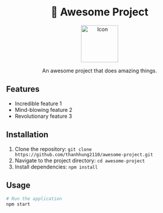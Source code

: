 <h1 align="center">🚀 Awesome Project</h1>

<p align="center">
  <img src="https://your-cool-icon-image.png" alt="Icon" width="100">
</p>

<p align="center">
  An awesome project that does amazing things.
</p>

## Features

- Incredible feature 1
- Mind-blowing feature 2
- Revolutionary feature 3

## Installation

1. Clone the repository: `git clone https://github.com/thanhhung2110/awesome-project.git`
2. Navigate to the project directory: `cd awesome-project`
3. Install dependencies: `npm install`

## Usage

```bash
# Run the application
npm start
